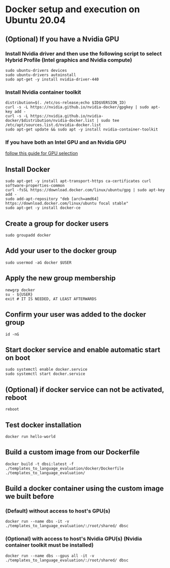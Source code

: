 # Docker setup and execution on Ubuntu 20.04


## (Optional) If you have a Nvidia GPU
### Install Nvidia driver and then use the following script to select Hybrid Profile (Intel graphics and Nvidia compute)
```console
sudo ubuntu-drivers devices
sudo ubuntu-drivers autoinstall
sudo apt-get -y install nvidia-driver-440
```

### Install Nvidia container toolkit
```console
distribution=$(. /etc/os-release;echo $ID$VERSION_ID)
curl -s -L https://nvidia.github.io/nvidia-docker/gpgkey | sudo apt-key add -
curl -s -L https://nvidia.github.io/nvidia-docker/$distribution/nvidia-docker.list | sudo tee /etc/apt/sources.list.d/nvidia-docker.list
sudo apt-get update && sudo apt -y install nvidia-container-toolkit
```

### If you have both an Intel GPU and an Nvidia GPU
[follow this guide for GPU selection](https://github.com/lperez31/prime-select-hybrid)

## Install Docker
```console
sudo apt-get -y install apt-transport-https ca-certificates curl software-properties-common
curl -fsSL https://download.docker.com/linux/ubuntu/gpg | sudo apt-key add -
sudo add-apt-repository "deb [arch=amd64] https://download.docker.com/linux/ubuntu focal stable"
sudo apt-get -y install docker-ce
```

## Create a group for docker users
```console
sudo groupadd docker
```

## Add your user to the docker group
```console
sudo usermod -aG docker $USER
```

## Apply the new group membership
```console
newgrp docker
su - ${USER}
exit # IT IS NEEDED, AT LEAST AFTERWARDS
```

## Confirm your user was added to the docker group
```console
id -nG
```

## Start docker service and enable automatic start on boot
```console
sudo systemctl enable docker.service
sudo systemctl start docker.service
```

## (Optional) if docker service can not be activated, reboot
```console
reboot
```

## Test docker installation
```console
docker run hello-world
```


## Build a custom image from our Dockerfile
```console
docker build -t dbsi:latest -f ./templates_to_language_evaluation/docker/Dockerfile ./templates_to_language_evaluation/
```

## Build a docker container using the custom image we built before
### (Default) without access to host's GPU(s)
```console
docker run --name dbs -it -v ./templates_to_language_evaluation/:/root/shared/ dbsc
```
### (Optional) with access to host's Nvidia GPU(s) (Nvidia container toolkit must be installed)
```console
docker run --name dbs --gpus all -it -v ./templates_to_language_evaluation/:/root/shared/ dbsc
```
